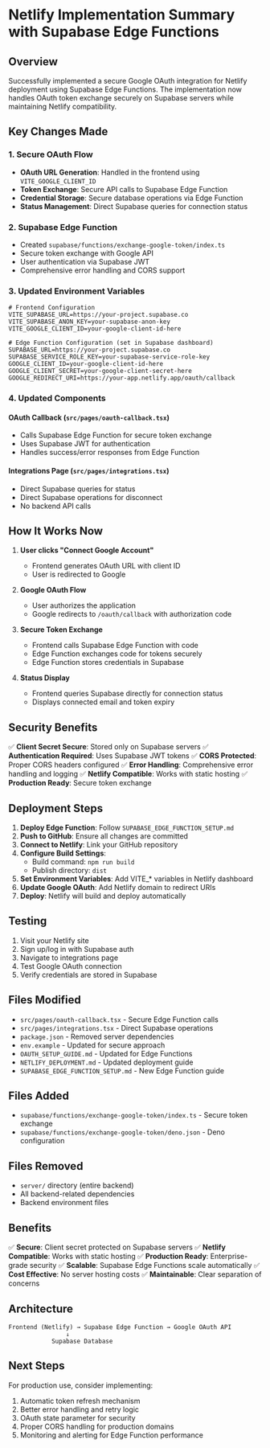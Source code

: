 # Netlify Implementation Summary with Supabase Edge Functions

## Overview

Successfully implemented a secure Google OAuth integration for Netlify deployment using Supabase Edge Functions. The implementation now handles OAuth token exchange securely on Supabase servers while maintaining Netlify compatibility.

## Key Changes Made

### 1. Secure OAuth Flow
- **OAuth URL Generation**: Handled in the frontend using `VITE_GOOGLE_CLIENT_ID`
- **Token Exchange**: Secure API calls to Supabase Edge Function
- **Credential Storage**: Secure database operations via Edge Function
- **Status Management**: Direct Supabase queries for connection status

### 2. Supabase Edge Function
- Created `supabase/functions/exchange-google-token/index.ts`
- Secure token exchange with Google API
- User authentication via Supabase JWT
- Comprehensive error handling and CORS support

### 3. Updated Environment Variables
```env
# Frontend Configuration
VITE_SUPABASE_URL=https://your-project.supabase.co
VITE_SUPABASE_ANON_KEY=your-supabase-anon-key
VITE_GOOGLE_CLIENT_ID=your-google-client-id-here

# Edge Function Configuration (set in Supabase dashboard)
SUPABASE_URL=https://your-project.supabase.co
SUPABASE_SERVICE_ROLE_KEY=your-supabase-service-role-key
GOOGLE_CLIENT_ID=your-google-client-id-here
GOOGLE_CLIENT_SECRET=your-google-client-secret-here
GOOGLE_REDIRECT_URI=https://your-app.netlify.app/oauth/callback
```

### 4. Updated Components

#### OAuth Callback (`src/pages/oauth-callback.tsx`)
- Calls Supabase Edge Function for secure token exchange
- Uses Supabase JWT for authentication
- Handles success/error responses from Edge Function

#### Integrations Page (`src/pages/integrations.tsx`)
- Direct Supabase queries for status
- Direct Supabase operations for disconnect
- No backend API calls

## How It Works Now

1. **User clicks "Connect Google Account"**
   - Frontend generates OAuth URL with client ID
   - User is redirected to Google

2. **Google OAuth Flow**
   - User authorizes the application
   - Google redirects to `/oauth/callback` with authorization code

3. **Secure Token Exchange**
   - Frontend calls Supabase Edge Function with code
   - Edge Function exchanges code for tokens securely
   - Edge Function stores credentials in Supabase

4. **Status Display**
   - Frontend queries Supabase directly for connection status
   - Displays connected email and token expiry

## Security Benefits

✅ **Client Secret Secure**: Stored only on Supabase servers
✅ **Authentication Required**: Uses Supabase JWT tokens
✅ **CORS Protected**: Proper CORS headers configured
✅ **Error Handling**: Comprehensive error handling and logging
✅ **Netlify Compatible**: Works with static hosting
✅ **Production Ready**: Secure token exchange

## Deployment Steps

1. **Deploy Edge Function**: Follow `SUPABASE_EDGE_FUNCTION_SETUP.md`
2. **Push to GitHub**: Ensure all changes are committed
3. **Connect to Netlify**: Link your GitHub repository
4. **Configure Build Settings**:
   - Build command: `npm run build`
   - Publish directory: `dist`
5. **Set Environment Variables**: Add VITE_* variables in Netlify dashboard
6. **Update Google OAuth**: Add Netlify domain to redirect URIs
7. **Deploy**: Netlify will build and deploy automatically

## Testing

1. Visit your Netlify site
2. Sign up/log in with Supabase auth
3. Navigate to integrations page
4. Test Google OAuth connection
5. Verify credentials are stored in Supabase

## Files Modified

- `src/pages/oauth-callback.tsx` - Secure Edge Function calls
- `src/pages/integrations.tsx` - Direct Supabase operations
- `package.json` - Removed server dependencies
- `env.example` - Updated for secure approach
- `OAUTH_SETUP_GUIDE.md` - Updated for Edge Functions
- `NETLIFY_DEPLOYMENT.md` - Updated deployment guide
- `SUPABASE_EDGE_FUNCTION_SETUP.md` - New Edge Function guide

## Files Added

- `supabase/functions/exchange-google-token/index.ts` - Secure token exchange
- `supabase/functions/exchange-google-token/deno.json` - Deno configuration

## Files Removed

- `server/` directory (entire backend)
- All backend-related dependencies
- Backend environment files

## Benefits

✅ **Secure**: Client secret protected on Supabase servers
✅ **Netlify Compatible**: Works with static hosting
✅ **Production Ready**: Enterprise-grade security
✅ **Scalable**: Supabase Edge Functions scale automatically
✅ **Cost Effective**: No server hosting costs
✅ **Maintainable**: Clear separation of concerns

## Architecture

```
Frontend (Netlify) → Supabase Edge Function → Google OAuth API
                ↓
            Supabase Database
```

## Next Steps

For production use, consider implementing:
1. Automatic token refresh mechanism
2. Better error handling and retry logic
3. OAuth state parameter for security
4. Proper CORS handling for production domains
5. Monitoring and alerting for Edge Function performance 